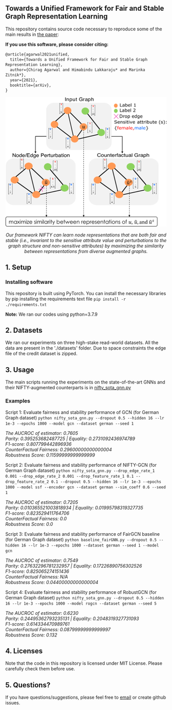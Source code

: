 ## Towards a Unified Framework for Fair and Stable Graph Representation Learning

This repository contains source code necessary to reproduce some of the main results in [the paper](https://arxiv.org/abs/2102.13186):

**If you use this software, please consider citing:**
    
    @article{agarwal2021unified,
      title={Towards a Unified Framework for Fair and Stable Graph Representation Learning},
      author={Chirag Agarwal and Himabindu Lakkaraju* and Marinka Zitnik*},
      year={2021},
      booktitle={arXiv},
    }

<p align="center">
    <img src="revised_proposed_model.png" width=540px>
</p>
<p align="center"><i>
  Our framework NIFTY can learn node representations that are both fair and stable (i.e., invariant to the sensitive attribute value and perturbations to the graph   structure and non-sensitive attributes) by maximizing the similarity between representations from diverse augmented graphs.  
</i></p>

## 1. Setup

### Installing software
This repository is built using PyTorch. You can install the necessary libraries by pip installing the requirements text file `pip install -r ./requirements.txt`

**Note:** We ran our codes using python=3.7.9


## 2. Datasets
We ran our experiments on three high-stake read-world datasets. All the data are present in the './datasets' folder. Due to space constraints the edge file of the credit dataset is zipped.

## 3. Usage
The main scripts running the experiments on the state-of-the-art GNNs and their NIFTY-augmented counterparts is in [nifty_sota_gnn.py](nifty_sota_gnn.py)

### Examples
Script 1: Evaluate fairness and stability performance of GCN (for German Graph dataset)
`python nifty_sota_gnn.py --dropout 0.5 --hidden 16 --lr 1e-3 --epochs 1000 --model gcn --dataset german --seed 1`
<p align="left"><i>
  The AUCROC of estimator: 0.7605<br/>
  Parity: 0.395253682487725 | Equality: 0.2731092436974789<br/>
  F1-score: 0.807799442896936<br/>
  CounterFactual Fairness: 0.29600000000000004<br/>
  Robustness Score: 0.11599999999999999<br/>
</i></p>

Script 2: Evaluate fairness and stability performance of NIFTY-GCN (for German Graph dataset)
`python nifty_sota_gnn.py --drop_edge_rate_1 0.001 --drop_edge_rate_2 0.001 --drop_feature_rate_1 0.1 --drop_feature_rate_2 0.1 --dropout 0.5 --hidden 16 --lr 1e-3 --epochs 1000 --model ssf --encoder gcn --dataset german --sim_coeff 0.6 --seed 1`
<p align="left"><i>
  The AUCROC of estimator: 0.7205<br/>
  Parity: 0.010365521003818934 | Equality: 0.01995798319327735<br/>
  F1-score: 0.823529411764706<br/>
  CounterFactual Fairness: 0.0<br/>
  Robustness Score: 0.0<br/>
</i></p>  

Script 3: Evaluate fairness and stability performance of FairGCN baseline (for German Graph dataset)
`python baseline_fairGNN.py --dropout 0.5 --hidden 16 --lr 1e-3 --epochs 1000 --dataset german --seed 1 --model gcn`
<p align="left"><i>
  The AUCROC of estimator: 0.7549<br/>
  Parity: 0.27632296781232957 | Equality: 0.17226890756302526<br/>
  F1-score: 0.825065274151436<br/>
  CounterFactual Fairness: N/A<br/>
  Robustness Score: 0.04400000000000004<br/>
</i></p>   

Script 4: Evaluate fairness and stability performance of RobustGCN (for German Graph dataset)
`python nifty_sota_gnn.py --dropout 0.5 --hidden 16 --lr 1e-3 --epochs 1000 --model rogcn --dataset german --seed 5`
<p align="left"><i>
  The AUCROC of estimator: 0.6230<br/>
  Parity: 0.24495362793235131 | Equality: 0.2048319327731093<br/>
  F1-score: 0.614334470989761<br/>
  CounterFactual Fairness: 0.08799999999999997<br/>
  Robustness Score: 0.132<br/>
</i></p>  

## 4. Licenses
Note that the code in this repository is licensed under MIT License. Please carefully check them before use. 

## 5. Questions?
If you have questions/suggestions, please feel free to [email](mailto:chiragagarwall12@gmail.com) or create github issues.
